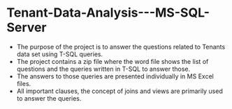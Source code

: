 # Tenant-Data-Analysis---MS-SQL-Server
- The purpose of the project is to answer the questions related to Tenants data set using T-SQL queries. 
- The project contains a zip file where the word file shows the list of questions and the queries written in T-SQL to answer those. 
- The answers to those queries are presented individually in MS Excel files.
- All important clauses, the concept of joins and views are primarily used to answer the queries.
